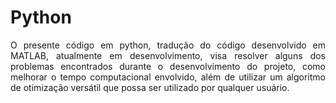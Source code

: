 # **Python**

<p align="justify"> O presente código em python, tradução do código desenvolvido em MATLAB, atualmente em desenvolvimento, visa resolver alguns dos problemas encontrados durante o desenvolvimento do projeto, como melhorar o tempo computacional envolvido, além de utilizar um algoritmo de otimização versátil que possa ser utilizado por qualquer usuário. </p>